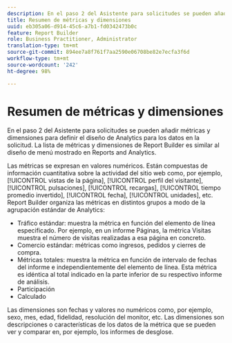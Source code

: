 ```yaml
---
description: En el paso 2 del Asistente para solicitudes se pueden añadir métricas y dimensiones para definir el diseño de Analytics para los datos en la solicitud. La lista de métricas y dimensiones de Report Builder es similar al diseño de menú mostrado en Reports and Analytics.
title: Resumen de métricas y dimensiones
uuid: eb305a06-d914-45c6-a7b1-fd0342473b0c
feature: Report Builder
role: Business Practitioner, Administrator
translation-type: tm+mt
source-git-commit: 894ee7a8f761f7aa2590e06708be82e7ecfa3f6d
workflow-type: tm+mt
source-wordcount: '242'
ht-degree: 98%

---
```



# Resumen de métricas y dimensiones

En el paso 2 del Asistente para solicitudes se pueden añadir métricas y dimensiones para definir el diseño de Analytics para los datos en la solicitud. La lista de métricas y dimensiones de Report Builder es similar al diseño de menú mostrado en Reports and Analytics.

Las métricas se expresan en valores numéricos. Están compuestas de información cuantitativa sobre la actividad del sitio web como, por ejemplo, [!UICONTROL vistas de la página], [!UICONTROL perfil del visitante], [!UICONTROL pulsaciones], [!UICONTROL recargas], [!UICONTROL tiempo promedio invertido], [!UICONTROL fecha], [!UICONTROL unidades], etc. Report Builder organiza las métricas en distintos grupos a modo de la agrupación estándar de Analytics:

* Tráfico estándar: muestra la métrica en función del elemento de línea especificado. Por ejemplo, en un informe Páginas, la métrica Visitas muestra el número de visitas realizadas a esa página en concreto.
* Comercio estándar: métricas como ingresos, pedidos y cierres de compra.
* Métricas totales: muestra la métrica en función de intervalo de fechas del informe e independientemente del elemento de línea. Esta métrica es idéntica al total indicado en la parte inferior de su respectivo informe de análisis.
* Participación
* Calculado

Las dimensiones son fechas y valores no numéricos como, por ejemplo, sexo, mes, edad, fidelidad, resolución del monitor, etc. Las dimensiones son descripciones o características de los datos de la métrica que se pueden ver y comparar en, por ejemplo, los informes de desglose.
